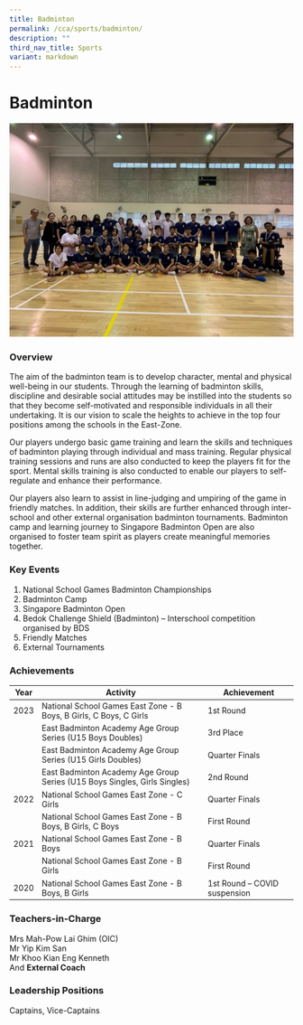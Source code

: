 ```yaml
---
title: Badminton
permalink: /cca/sports/badminton/
description: ""
third_nav_title: Sports
variant: markdown
---
```

Badminton
=========

![Badminton](/images/CCA/badminton2023.jpg)

### Overview

The aim of the badminton team is to develop character, mental and physical well-being in our students. Through the learning of badminton skills, discipline and desirable social attitudes may be instilled into the students so that they become self-motivated and responsible individuals in all their undertaking. It is our vision to scale the heights to achieve in the top four positions among the schools in the East-Zone.

Our players undergo basic game training and learn the skills and techniques of badminton playing through individual and mass training. Regular physical training sessions and runs are also conducted to keep the players fit for the sport. Mental skills training is also conducted to enable our players to self-regulate and enhance their performance. 

Our players also learn to assist in line-judging and umpiring of the game in friendly matches. In addition, their skills are further enhanced through inter-school and other external organisation badminton tournaments. Badminton camp and learning journey to Singapore Badminton Open are also organised to foster team spirit as players create meaningful memories together.



### Key Events
1. National School Games Badminton Championships
2. Badminton Camp 
3. Singapore Badminton Open
4. Bedok Challenge Shield (Badminton) – Interschool competition organised by BDS
5. Friendly Matches 
6. External Tournaments 


  
### Achievements

| Year | Activity | Achievement |
| -------- | -------- | -------- |
| 2023   |   National School Games East Zone - B Boys, B Girls, C Boys, C Girls  | 1st Round    |
|     |   East Badminton Academy Age Group Series (U15 Boys Doubles)  | 3rd Place     |
|      |  East Badminton Academy Age Group Series (U15 Girls Doubles)    | Quarter Finals    |
|      |   East Badminton Academy Age Group Series (U15 Boys Singles, Girls Singles)   | 2nd Round     |
| 2022     |   National School Games East Zone - C Girls | Quarter Finals     |
|      | National School Games East Zone - B Boys, B Girls, C Boys     | First Round     |
| 2021    |  National School Games East Zone - B Boys    | Quarter Finals   |
|     |  National School Games East Zone - B Girls   | First Round     |
| 2020    | National School Games East Zone - B Boys, B Girls     |  1st Round – COVID suspension   |






### Teachers-in-Charge  

Mrs Mah-Pow Lai Ghim (OIC)<br>
Mr Yip Kim San<br>
Mr Khoo Kian Eng Kenneth<br>
And&nbsp;<b>External Coach</b>  

### Leadership Positions

Captains, Vice-Captains